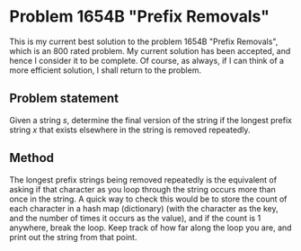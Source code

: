 # Problem 1654B "Prefix Removals"
This is my current best solution to the problem 1654B "Prefix Removals", which is an 800 rated problem. My current solution has been accepted, and hence I consider it to be complete. Of course, as always, if I can think of a more efficient solution, I shall return to the problem. 

## Problem statement
Given a string $s$, determine the final version of the string if the longest prefix string $x$ that exists elsewhere in the string is removed repeatedly.

## Method
The longest prefix strings being removed repeatedly is the equivalent of asking if that character as you loop through the string occurs more than once in the string. A quick way to check this would be to store the count of each character in a hash map (dictionary) (with the character as the key, and the number of times it occurs as the value), and if the count is $1$ anywhere, break the loop. Keep track of how far along the loop you are, and print out the string from that point.